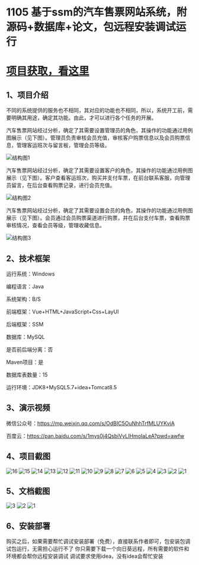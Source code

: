 # 1105 基于ssm的汽车售票网站系统，附源码+数据库+论文，包远程安装调试运行

# [项目获取，看这里](https://mbd.pub/o/bread/mbd-aJabl5hp "项目获取，看这里")

## 1、项目介绍

不同的系统提供的服务也不相同，其对应的功能也不相同，所以，系统开工前，需要明确其用途，确定其功能。由此，才可以进行各个任务的开展。

汽车售票网站经过分析，确定了其需要设置管理员的角色，其操作的功能通过用例图展示（见下图）。管理员负责审核会员充值，审核客户购票信息以及会员购票信息，管理客运班次与留言板，管理会员等级。

![结构图1](https://javabscode.github.io/picx-images-hosting/1105-基于ssm的汽车售票网站系统-附源码+数据库+论文-包远程安装调试运行-其他截图/结构图1.webp)

汽车售票网站经过分析，确定了其需要设置客户的角色，其操作的功能通过用例图展示（见下图）。客户查看客运班次，购买并支付车票，在前台联系客服，向管理员留言，在后台查看购票记录，进行会员充值。

![结构图2](https://javabscode.github.io/picx-images-hosting/1105-基于ssm的汽车售票网站系统-附源码+数据库+论文-包远程安装调试运行-其他截图/结构图2.webp)


汽车售票网站经过分析，确定了其需要设置会员的角色，其操作的功能通过用例图展示（见下图）。会员通过会员购票渠道进行购票，并在后台支付车票，查看购票审核情况，查看会员等级，管理收藏信息。

![结构图3](https://javabscode.github.io/picx-images-hosting/1105-基于ssm的汽车售票网站系统-附源码+数据库+论文-包远程安装调试运行-其他截图/结构图3.webp)


## 2、技术框架

运行系统：Windows

编程语言：Java

系统架构：B/S

前端框架：Vue+HTML+JavaScript+Css+LayUI

后端框架：SSM

数据库：MySQL

是否前后端分离：否

Maven项目：是

数据库表数量：15

运行环境：JDK8+MySQL5.7+idea+Tomcat8.5

## 3、演示视频

微信公众号：https://mp.weixin.qq.com/s/OdBIC5OuNhhTrfMLUYKvjA 

百度云：https://pan.baidu.com/s/1mys0j4QsbiVyLIHmoIaLeA?pwd=awfw

## 4、项目截图 

![16](https://javabscode.github.io/picx-images-hosting/1105-基于ssm的汽车售票网站系统-附源码+数据库+论文-包远程安装调试运行-运行截图/16.webp)
![15](https://javabscode.github.io/picx-images-hosting/1105-基于ssm的汽车售票网站系统-附源码+数据库+论文-包远程安装调试运行-运行截图/15.webp)
![14](https://javabscode.github.io/picx-images-hosting/1105-基于ssm的汽车售票网站系统-附源码+数据库+论文-包远程安装调试运行-运行截图/14.webp)
![13](https://javabscode.github.io/picx-images-hosting/1105-基于ssm的汽车售票网站系统-附源码+数据库+论文-包远程安装调试运行-运行截图/13.webp)
![12](https://javabscode.github.io/picx-images-hosting/1105-基于ssm的汽车售票网站系统-附源码+数据库+论文-包远程安装调试运行-运行截图/12.webp)
![11](https://javabscode.github.io/picx-images-hosting/1105-基于ssm的汽车售票网站系统-附源码+数据库+论文-包远程安装调试运行-运行截图/11.webp)
![10](https://javabscode.github.io/picx-images-hosting/1105-基于ssm的汽车售票网站系统-附源码+数据库+论文-包远程安装调试运行-运行截图/10.webp)
![9](https://javabscode.github.io/picx-images-hosting/1105-基于ssm的汽车售票网站系统-附源码+数据库+论文-包远程安装调试运行-运行截图/9.webp)
![8](https://javabscode.github.io/picx-images-hosting/1105-基于ssm的汽车售票网站系统-附源码+数据库+论文-包远程安装调试运行-运行截图/8.webp)
![7](https://javabscode.github.io/picx-images-hosting/1105-基于ssm的汽车售票网站系统-附源码+数据库+论文-包远程安装调试运行-运行截图/7.webp)
![6](https://javabscode.github.io/picx-images-hosting/1105-基于ssm的汽车售票网站系统-附源码+数据库+论文-包远程安装调试运行-运行截图/6.webp)
![5](https://javabscode.github.io/picx-images-hosting/1105-基于ssm的汽车售票网站系统-附源码+数据库+论文-包远程安装调试运行-运行截图/5.webp)
![4](https://javabscode.github.io/picx-images-hosting/1105-基于ssm的汽车售票网站系统-附源码+数据库+论文-包远程安装调试运行-运行截图/4.webp)
![3](https://javabscode.github.io/picx-images-hosting/1105-基于ssm的汽车售票网站系统-附源码+数据库+论文-包远程安装调试运行-运行截图/3.webp)
![2](https://javabscode.github.io/picx-images-hosting/1105-基于ssm的汽车售票网站系统-附源码+数据库+论文-包远程安装调试运行-运行截图/2.webp)
![1](https://javabscode.github.io/picx-images-hosting/1105-基于ssm的汽车售票网站系统-附源码+数据库+论文-包远程安装调试运行-运行截图/1.webp)















## 5、文档截图

![3](https://javabscode.github.io/picx-images-hosting/1105-基于ssm的汽车售票网站系统-附源码+数据库+论文-包远程安装调试运行-文档截图/3.webp)
![2](https://javabscode.github.io/picx-images-hosting/1105-基于ssm的汽车售票网站系统-附源码+数据库+论文-包远程安装调试运行-文档截图/2.webp)
![1](https://javabscode.github.io/picx-images-hosting/1105-基于ssm的汽车售票网站系统-附源码+数据库+论文-包远程安装调试运行-文档截图/1.webp)


## 6、安装部署

购买之后，如果需要帮忙调试安装部署（免费），直接联系作者即可，包安装包调试包运行，无需担心运行不了
你只需要下载一个向日葵远程，所有需要的软件和环境都会帮你远程安装调试
调试要求使用idea，没有idea会帮忙安装
